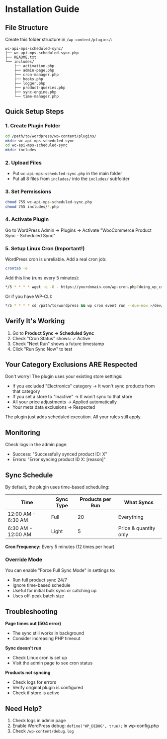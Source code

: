 # Installation Guide

## File Structure

Create this folder structure in `/wp-content/plugins/`:

```
wc-api-mps-scheduled-sync/
├── wc-api-mps-scheduled-sync.php
├── README.txt
└── includes/
    ├── activation.php
    ├── admin-page.php
    ├── cron-manager.php
    ├── hooks.php
    ├── logger.php
    ├── product-queries.php
    ├── sync-engine.php
    └── time-manager.php
```

## Quick Setup Steps

### 1. Create Plugin Folder

```bash
cd /path/to/wordpress/wp-content/plugins/
mkdir wc-api-mps-scheduled-sync
cd wc-api-mps-scheduled-sync
mkdir includes
```

### 2. Upload Files

- Put `wc-api-mps-scheduled-sync.php` in the main folder
- Put all 8 files from `includes/` into the `includes/` subfolder

### 3. Set Permissions

```bash
chmod 755 wc-api-mps-scheduled-sync.php
chmod 755 includes/*.php
```

### 4. Activate Plugin

Go to WordPress Admin → Plugins → Activate "WooCommerce Product Sync - Scheduled Sync"

### 5. Setup Linux Cron (Important!)

WordPress cron is unreliable. Add a real cron job:

```bash
crontab -e
```

Add this line (runs every 5 minutes):

```bash
*/5 * * * * wget -q -O - https://yourdomain.com/wp-cron.php?doing_wp_cron >/dev/null 2>&1
```

Or if you have WP-CLI:

```bash
*/5 * * * * cd /path/to/wordpress && wp cron event run --due-now >/dev/null 2>&1
```

## Verify It's Working

1. Go to **Product Sync → Scheduled Sync**
2. Check "Cron Status" shows: ✓ Active
3. Check "Next Run" shows a future timestamp
4. Click "Run Sync Now" to test

## Your Category Exclusions ARE Respected

Don't worry! The plugin uses your existing store settings:

- If you excluded "Electronics" category → It won't sync products from that category
- If you set a store to "Inactive" → It won't sync to that store
- All your price adjustments → Applied automatically
- Your meta data exclusions → Respected

The plugin just adds scheduled execution. All your rules still apply.

## Monitoring

Check logs in the admin page:

- Success: "Successfully synced product ID: X"
- Errors: "Error syncing product ID X: [reason]"

## Sync Schedule

By default, the plugin uses time-based scheduling:

| Time | Sync Type | Products per Run | What Syncs |
|------|-----------|------------------|------------|
| 12:00 AM - 6:30 AM | Full | 20 | Everything |
| 6:30 AM - 12:00 AM | Light | 5 | Price & quantity only |

**Cron Frequency:** Every 5 minutes (12 times per hour)

### Override Mode

You can enable "Force Full Sync Mode" in settings to:

- Run full product sync 24/7
- Ignore time-based schedule
- Useful for initial bulk sync or catching up
- Uses off-peak batch size

## Troubleshooting

**Page times out (504 error)**

- The sync still works in background
- Consider increasing PHP timeout

**Sync doesn't run**

- Check Linux cron is set up
- Visit the admin page to see cron status

**Products not syncing**

- Check logs for errors
- Verify original plugin is configured
- Check if store is active

## Need Help?

1. Check logs in admin page
2. Enable WordPress debug: `define('WP_DEBUG', true);` in wp-config.php
3. Check `/wp-content/debug.log`
